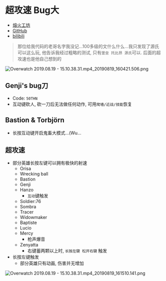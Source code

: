 # 超攻速 Bug大

- [熔火工坊](https://owmod.net/362)
- [GitHub](https://github.com/XyLyXyRR/Sas-bugUlti)
- [bilibili](https://www.bilibili.com/video/av63831013)

> 那位给我代码的老哥名字我没记...100多级的文什么什么...我只发现了源氏可以这么玩, 他告诉我经过粗略的测试, 只有`堡垒 托比昂 源氏`可以. 后面的超攻速也是他自己想到的

![Overwatch 2019.08.19 - 15.10.38.31.mp4_20190819_160421.506.png](https://i.loli.net/2019/08/19/2jJxiHIoAQDhck3.png)


## Genji's bug刀

- Code: `50THN`
- 互动键砍人, 砍一刀后无法做任何动作, 可用`爬墙/近战/技能`恢复


## Bastion & Torbjörn

- 长按互动键开启鬼畜大模式...(Wu...

## 超攻速

- 部分英雄长按左键可以拥有极快的射速
  - Orisa
  - Wrecking ball
  - Bastion
  - Genji
  - Hanzo
    - `互动`键触发
  - Soldier:76
  - Sombra
  - Tracer
  - Widowmaker
  - Baptiste
  - Lucio
  - Mercy
    - 枪声爆音
  - Zenyatta
    - 右键蓄两颗以上时, `长按左键 松开右键` 触发
- 长按左键触发
  - 部分英雄只有动画, 伤害并无增加

![Overwatch 2019.08.19 - 15.10.38.31.mp4_20190819_161510.141.png](https://i.loli.net/2019/08/19/crKT8ERU7zoZW1C.png)
